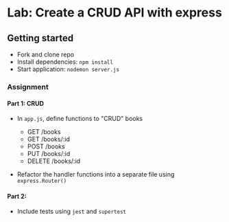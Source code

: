 # Lab: Create a CRUD API with express

## Getting started
- Fork and clone repo
- Install dependencies: `npm install`
- Start application: `nodemon server.js`

### Assignment

#### Part 1: CRUD
- In `app.js`, define functions to "CRUD" books
  - GET /books
  - GET /books/:id
  - POST /books
  - PUT /books/:id
  - DELETE /books/:id

- Refactor the handler functions into a separate file using `express.Router()`

#### Part 2: 

- Include tests using `jest` and `supertest`